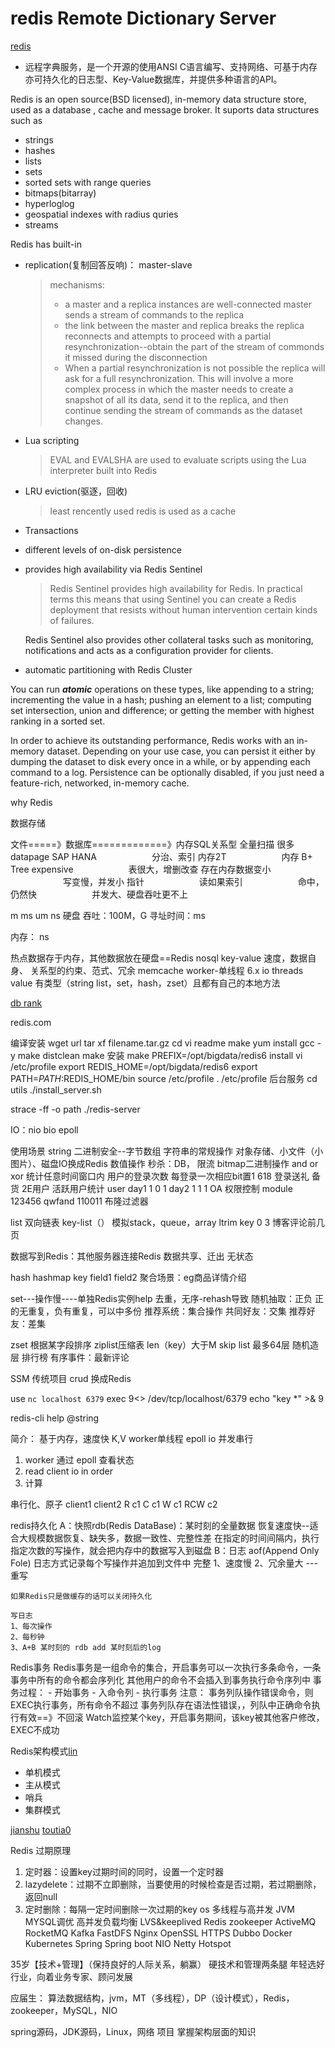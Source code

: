 # redis Remote Dictionary Server

[redis](https://redis.io/)

- 远程字典服务，是一个开源的使用ANSI C语言编写、支持网络、可基于内存亦可持久化的日志型、Key-Value数据库，并提供多种语言的API。

Redis is an open source(BSD licensed), in-memory data structure store, used as a database , cache and message broker. It suports data structures such as
- strings
- hashes
- lists
- sets
- sorted sets with range queries
- bitmaps(bitarray)
- hyperloglog
- geospatial indexes with radius quries
- streams

Redis has built-in 
- replication(复制回答反响)： master-slave
    > mechanisms:
    > - a master and a replica instances are well-connected
    master sends a stream of commands to the replica
    > - the link between the master and replica breaks
    the replica reconnects and attempts to proceed with a partial resynchronization--obtain the part of the stream of commonds it missed during the disconnection
    > - When a partial resynchronization is not possible
        the replica will ask for a full resynchronization. This will involve a more complex process in which the master needs to create a snapshot of all its data, send it to the replica, and then continue sending the stream of commands as the dataset changes.

- Lua scripting
    > EVAL and EVALSHA are used to evaluate scripts using the Lua interpreter built into Redis

- LRU eviction(驱逐，回收)
    > least rencently used
    redis is used as a cache

- Transactions

- different levels of on-disk persistence

- provides high availability via Redis Sentinel
    > Redis Sentinel provides high availability for Redis. In practical terms this means that using Sentinel you can create a Redis deployment that resists without human intervention certain kinds of failures.

    Redis Sentinel also provides other collateral tasks such as monitoring, notifications and acts as a configuration provider for clients.

- automatic partitioning with Redis Cluster

You can run ***atomic*** operations on these types, like 
appending to a string; 
incrementing the value in a hash; 
pushing an element to a list; 
computing set intersection, union and difference; or 
getting the member with highest ranking in a sorted set.

In order to achieve its outstanding performance, Redis works with an in-memory dataset. Depending on your use case, you can persist it either by dumping the dataset to disk every once in a while, or by appending each command to a log. Persistence can be optionally disabled, if you just need a feature-rich, networked, in-memory cache.



why Redis

数据存储

文件=====》数据库=============》内存SQL关系型
全量扫描   很多datapage        SAP HANA
&emsp;&emsp;&emsp;&emsp;&emsp;&emsp;分治、索引           内存2T
&emsp;&emsp;&emsp;&emsp;&emsp;&emsp;内存 B+ Tree        expensive
&emsp;&emsp;&emsp;&emsp;&emsp;&emsp;表很大，增删改查     存在内存数据变小
&emsp;&emsp;&emsp;&emsp;&emsp;&emsp;写变慢，并发小        指针
&emsp;&emsp;&emsp;&emsp;&emsp;&emsp;读如果索引
&emsp;&emsp;&emsp;&emsp;&emsp;&emsp;命中，仍然快
&emsp;&emsp;&emsp;&emsp;&emsp;&emsp;并发大、硬盘吞吐更不上

m ms um ns
硬盘
吞吐：100M，G
寻址时间：ms

内存：
ns

热点数据存于内存，其他数据放在硬盘==Redis
nosql key-value
速度，数据自身、
关系型的约束、范式、冗余
memcache
worker-单线程
6.x io threads
value 有类型（string list，set，hash，zset）且都有自己的本地方法

[db rank](https://db-engines.com/en/ranking)

redis.com

编译安装
wget url
tar xf filename.tar.gz
cd 
vi readme
make
yum install gcc -y
make distclean
make
安装
make PREFIX=/opt/bigdata/redis6 install
vi /etc/profile
export REDIS_HOME=/opt/bigdata/redis6
export PATH=$PATH:$REDIS_HOME/bin
source /etc/profile . /etc/profile
后台服务
cd utils
./install_server.sh


strace -ff -o path  ./redis-server

IO：nio bio epoll

使用场景
string
二进制安全--字节数组
字符串的常规操作
    对象存储、小文件（小图片）、磁盘IO换成Redis
数值操作
    秒杀：DB，
    限流
bitmap二进制操作 and or xor
    统计任意时间窗口内 用户的登录次数
        每登录一次相应bit置1
    618 登录送礼 备货 2E用户 活跃用户统计
           user
        day1 1 0 1
        day2 1 1 1
    OA 权限控制
        module 123456
        qwfand 110011
    布隆过滤器




list
双向链表
key-list（）
模拟stack，queue，array
    ltrim key 0 3
        博客评论前几页
        
数据写到Redis：其他服务器连接Redis
    数据共享、迁出
无状态


hash
hashmap
 key field1 field2
 聚合场景：eg商品详情介绍

set---操作慢----单独Redis实例help
去重，无序-rehash导致
    随机抽取：正负
    正的无重复，负有重复，可以中多份 
    推荐系统：集合操作
        共同好友：交集
        推荐好友：差集

zset
根据某字段排序
ziplist压缩表
    len（key）大于M
skip list
最多64层
随机造层
    排行榜
    有序事件：最新评论

SSM 传统项目 crud 换成Redis

use
`nc localhost 6379`
exec 9<> /dev/tcp/localhost/6379
echo "key *" >& 9

redis-cli
help @string

简介：
基于内存，速度快
K,V
worker单线程
epoll io 并发串行

1. worker 通过 epoll 查看状态
2. read client io in order
3. 计算

串行化、原子
client1 client2
R c1 C c1 W c1  RCW c2

redis持久化
    A：快照rdb(Redis DataBase)：某时刻的全量数据
    恢复速度快--适合大规模数据恢复、缺失多，数据一致性、完整性差
    在指定的时间间隔内，执行指定次数的写操作，就会把内存中的数据写入到磁盘
    B：日志 aof(Append Only Fole)
    日志方式记录每个写操作并追加到文件中
    完整 
    1、速度慢 
    2、冗余量大 --- 重写

    如果Redis只是做缓存的话可以关闭持久化

    写日志
    1、每次操作
    2、每秒钟
    3、A+B 某时刻的 rdb add 某时刻后的log

Redis事务
    Redis事务是一组命令的集合，开启事务可以一次执行多条命令，一条事务中所有的命令都会序列化
    其他用户的命令不会插入到事务执行命令序列中
    事务过程：
        - 开始事务
        - 入命令列
        - 执行事务
    注意：
        事务列队操作错误命令，则EXEC执行事务，所有命令不超过
        事务列队存在语法性错误，，列队中正确命令执行有效==》不回滚
        Watch监控某个key，开启事务期间，该key被其他客户修改，EXEC不成功

Redis架构模式[lin](https://blog.csdn.net/outdata/article/details/105582327?utm_medium=distribute.pc_relevant_t0.none-task-blog-BlogCommendFromMachineLearnPai2-1.nonecase&depth_1-utm_source=distribute.pc_relevant_t0.none-task-blog-BlogCommendFromMachineLearnPai2-1.nonecase)
- 单机模式
- 主从模式
- 哨兵
- 集群模式

[jianshu](https://www.jianshu.com/p/6c970eb652d5)
[toutia0](https://www.toutiao.com/i6654866029182714382/?tt_from=weixin&utm_campaign=client_share&wxshare_count=2&from=singlemessage&timestamp=1549503562&app=news_article&utm_source=weixin&isappinstalled=0&iid=59822650971&utm_medium=toutiao_ios&group_id=6654866029182714382&pbid=6624439581881370119)

Redis 过期原理

1. 定时器：设置key过期时间的同时，设置一个定时器
2. lazydelete：过期不立即删除，当要使用的时候检查是否过期，若过期删除，返回null
3. 定时删除：每隔一定时间删除一次过期的key
os
多线程与高并发
JVM
MYSQL调优
高并发负载均衡 LVS&keeplived
Redis
zookeeper
ActiveMQ
RocketMQ
Kafka
FastDFS
Nginx
OpenSSL HTTPS
Dubbo
Docker
Kubernetes
Spring
Spring boot
NIO Netty
Hotspot

35岁【技术+管理】（保持良好的人际关系，躺赢）
硬技术和管理两条腿 
年轻选好行业，向着业务专家、顾问发展

应届生：
算法数据结构，jvm，MT（多线程），DP（设计模式），Redis，zookeeper，MySQL，NIO

spring源码，JDK源码，Linux，网络
项目
掌握架构层面的知识
